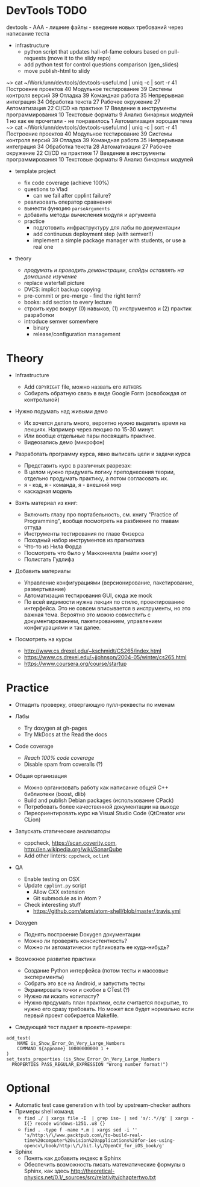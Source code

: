 # DevTools TODO

devtools
    - AAA
    - лишние файлы
    - введение новых требований через написание теста

- infrastructure
    - python script that updates hall-of-fame colours based on pull-requests (move it to the slidy repo)
    - add python test for control questions comparison (gen_slides)
    - move publish-html to slidy

~> cat ~/Work/unn/devtools/devtools-useful.md | uniq -c | sort -r
  41 Построение проектов
  40 Модульное тестирование
  39 Системы контроля версий
  39 Отладка
  39 Командная работа
  35 Непрерывная интеграция
  34 Обработка текста
  27 Рабочее окружение
  27 Автоматизация
  22 CI/CD на практике
  17 Введение в инструменты программирования
  10 Текстовые форматы
   9 Анализ бинарных модулей
   1 но как ее прочитали - не понравилось
   1 Автоматизация хорошая тема
~> cat ~/Work/unn/devtools/devtools-useful.md | uniq -c | sort -r
  41 Построение проектов
  40 Модульное тестирование
  39 Системы контроля версий
  39 Отладка
  39 Командная работа
  35 Непрерывная интеграция
  34 Обработка текста
  28 Автоматизация
  27 Рабочее окружение
  22 CI/CD на практике
  17 Введение в инструменты программирования
  10 Текстовые форматы
   9 Анализ бинарных модулей


- template project
    - fix code coverage (achieve 100%)
    - questions to Vlad
        - can we fail after cpplint failure?
    - реализовать оператор сравнения
    - вынести функцию `parseArguments`
    - добавить методы вычисления модуля и аргумента
  - practice
      - подготовить инфраструктуру для лабы по документации
      - add continuous deployment step (with semver!!)
      - implement a simple package manager with students, or use a real one

- theory
    - _продумать и проводить демонстрации, слайды оставлять на домашнее изучение_
    - replace waterfall picture
    - DVCS: implicit backup copying
    - pre-commit or pre-merge - find the right term?
    - books: add section to every lecture
    - строить курс вокруг (0) навыков, (1) инструментов и (2) практик разработки
    - introduce semver somewhere
      - binary
      - release/configuration management

# Theory

  - Infrastructure
    - Add `COPYRIGHT` file, можно назвать его `AUTHORS`
    - Собирать обратную связь в виде Google Form (освобождая от контрольной)

  - Нужно подумать над живыми демо
    - Их хочется делать много, вероятно нужно выделить время на лекциях.
      Например через лекцию по 15-30 минут.
    - Или вообще отдельные пары посвящать практике.
    - Видеозапись демо (микрофон)

  - Разработать программу курса, явно выписать цели и задачи курса
    - Представить курс в различных разрезах:
    - В целом нужно придумать логику преподнесения теории, отдельно продумать
      практику, а потом согласовать их.
    - я - код, я - команда, я - внешний мир
    - каскадная модель

  - Взять материал из книг:
    - Включить главу про портабельность, см. книгу "Practice of Programming",
      вообще посмотреть на разбиение по главам оттуда
    - Инструменты тестирования по главе Физерса
    - Походный набор инструментов из прагматика
    - Что-то из Нила Форда
    - Посмотреть что было у Макконнелла (найти книгу)
    - Полистать Гудлифа

  - Добавить материалы
    - Управление конфигурациями (версионирование, пакетирование, развертывание)
    - Автоматизация тестирования GUI, сюда же mock
    - По всей видимости нужна лекция по стилю, проектированию интерфейса. Это
      не совсем вписывается в инструменты, но это важная тема. Вероятно это
      можно совместить с документированием, пакетированием, управлением
      конфигурациями и так далее.

  - Посмотреть на курсы
    - <http://www.cs.drexel.edu/~kschmidt/CS265/index.html>
    - <https://www.cs.drexel.edu/~jjohnson/2004-05/winter/cs265.html>
    - <https://www.coursera.org/course/startup>

# Practice

  - Отладить проверку, отвергающую пулл-реквесты по именам

  - Лабы
    - Try doxygen at gh-pages
    - Try MkDocs at the Read the docs

  - Code coverage
    - _Reach 100% code coverage_
    - Disable spam from coveralls (?)

  - Общая организация
    - Можно организовать работу как написание общей С++ библиотеки (boost, dlib)
    - Build and publish Debian packages (использование CPack)
    - Потребовать более качественной документации на выходе
    - Переориентировать курс на Visual Studio Code (QtCreator или CLion)

  - Запускать статические анализаторы
    - cppcheck, <https://scan.coverity.com>, <http://en.wikipedia.org/wiki/SonarQube>
    - Add other linters: `cppcheck`, `oclint`

  - QA
    - Enable testing on OSX
    - Update `cpplint.py` script
      - Allow CXX extension
      - Git submodule as in Atom ?
    - Check interesting stuff
      - <https://github.com/atom/atom-shell/blob/master/.travis.yml>

  - Doxygen
    - Поднять построение Doxygen документации
    - Можно ли проверять консистентность?
    - Можно ли автоматически публиковать ее куда-нибудь?

  - Возможное развитие практики
    - Создание Python интерфейса (потом тесты и массовые эксперименты)
    - Собрать это все на Android, и запустить тесты
    - Экранировать точки и скобки в CTest (?)
    - Нужно ли искать копипасту?
    - Нужно продумать план практики, если считается покрытие, то нужно его
      сразу требовать. Но может все будет нормально если первый проект
      собирается Makefile.

  - Следующий тест падает в проекте-примере:

```
add_test(
    NAME is_Show_Error_On_Very_Large_Numbers
    COMMAND ${appname} 10000000000 1 +
)
set_tests_properties (is_Show_Error_On_Very_Large_Numbers
  PROPERTIES PASS_REGULAR_EXPRESSION "Wrong number format!")
```

# Optional

  - Automatic test case generation with tool by upstream-checker authors
  - Примеры shell команд
    - `find ./ | xargs file -I  | grep iso- | sed 's/:.*//g' | xargs -I{} recode windows-1251..u8 {}`
    - `find . -type f -name *.m | xargs sed -i '' 's/http:\/\/www.packtpub.com\/to-build-real-time%20computer%20vision%20applications%20for-ios-using-opencv\/book/http:\/\/bit.ly\/OpenCV_for_iOS_book/g'`
  - Sphinx
    - Понять как добавить индекс в Sphinx
    - Обеспечить возможность писать математические формулы в Sphinx, как здесь
      <http://theoretical-physics.net/0.1/_sources/src/relativity/chaptertwo.txt>

